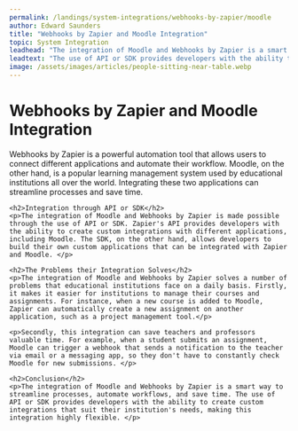 ```yaml
---
permalink: /landings/system-integrations/webhooks-by-zapier/moodle
author: Edward Saunders
title: "Webhooks by Zapier and Moodle Integration"
topic: System Integration
leadhead: "The integration of Moodle and Webhooks by Zapier is a smart way to streamline processes, automate workflows, and save time"
leadtext: "The use of API or SDK provides developers with the ability to create custom integrations that suit their institution's needs, making this integration highly flexible."
image: /assets/images/articles/people-sitting-near-table.webp
---
```

<div class="arttext">	<h1>Webhooks by Zapier and Moodle Integration</h1>
	<p>Webhooks by Zapier is a powerful automation tool that allows users to connect different applications and automate their workflow. Moodle, on the other hand, is a popular learning management system used by educational institutions all over the world. Integrating these two applications can streamline processes and save time. </p>

	<h2>Integration through API or SDK</h2>
	<p>The integration of Moodle and Webhooks by Zapier is made possible through the use of API or SDK. Zapier's API provides developers with the ability to create custom integrations with different applications, including Moodle. The SDK, on the other hand, allows developers to build their own custom applications that can be integrated with Zapier and Moodle. </p>

	<h2>The Problems their Integration Solves</h2>
	<p>The integration of Moodle and Webhooks by Zapier solves a number of problems that educational institutions face on a daily basis. Firstly, it makes it easier for institutions to manage their courses and assignments. For instance, when a new course is added to Moodle, Zapier can automatically create a new assignment on another application, such as a project management tool.</p>

	<p>Secondly, this integration can save teachers and professors valuable time. For example, when a student submits an assignment, Moodle can trigger a webhook that sends a notification to the teacher via email or a messaging app, so they don't have to constantly check Moodle for new submissions. </p>

	<h2>Conclusion</h2>
	<p>The integration of Moodle and Webhooks by Zapier is a smart way to streamline processes, automate workflows, and save time. The use of API or SDK provides developers with the ability to create custom integrations that suit their institution's needs, making this integration highly flexible. </p>
</div>